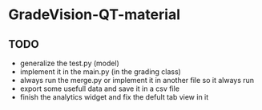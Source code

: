 # GradeVision-QT-material

## TODO
- generalize the test.py (model)
- implement it in the main.py (in the grading class)
- always run the merge.py or implement it in another file so it always run
- export some usefull data and save it in a csv file
- finish the analytics widget and fix the defult tab view in it

